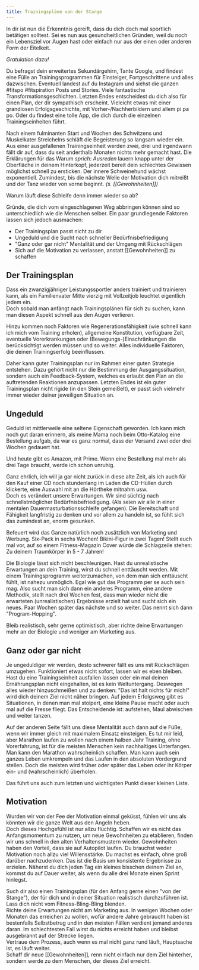 ```yaml
---
title: Trainingspläne von der Stange
---
```


In dir ist nun die Erkenntnis gereift, dass du dich  doch mal sportlich betätigen solltest.  Sei es nun aus gesundheitlichen Gründen, weil du noch ein Lebensziel vor Augen hast oder einfach nur aus der einen oder anderen Form der Eitelkeit.  

*Gratulation dazu!*

Du befragst dein erweitertes Sekundärgehirn, Tante Google, und findest eine Fülle an Trainingsprogrammen für Einsteiger, Fortgeschrittene und alles dazwischen.  Eventuell landest auf du Instagram und siehst die ganzen #fitspo #fitspiration Posts und Stories.  Viele fantastische Transformationsgeschichten.  Letzten Endes entscheidest du dich also für einen Plan, der dir sympathisch erscheint.  Vieleicht etwas mit einer grandiosen Erfolgsgeschichte, mit Vorher-/Nachherbildern und allem pi pa po.  Oder du findest eine tolle App, die dich durch die einzelnen Trainingseinheiten führt. 

Nach einem fulminanten Start und Wochen des Schwitzens und Muskelkater Streichelns schläft die Begeisterung so langsam wieder ein.  Aus einer ausgefallenen Trainingseinheit werden zwei, drei und irgendwann fällt dir auf, dass du seit anderthalb Monaten nichts mehr gemacht hast.  Die Erklärungen für das Warum *sprich: Ausreden* lauern knapp unter der Oberfläche in deinem Hinterkopf, jederzeit bereit dein schlechtes Gewissen möglichst schnell zu ersticken.  Der innere Schweinehund wächst exponentiell.  Zumindest, bis die nächste Welle der Motivation dich mitreißt und der Tanz wieder von vorne beginnt.  *(s. [[Gewohnheiten]])* 

Warum läuft diese Schleife denn immer wieder so ab?

Gründe, die dich vom eingeschlagenen Weg abbringen können sind so unterschiedlich wie die Menschen selber.  Ein paar grundlegende Faktoren lassen sich jedoch ausmachen: 

 + Der Trainingsplan passt nicht zu dir
 + Ungeduld und die Sucht nach schneller Bedürfnisbefriedigung
 + "Ganz oder gar nicht" Mentalität und der Umgang mit Rückschlägen
 + Sich auf die Motivation zu verlassen, anstatt [[Gewohnheiten]] zu schaffen

## Der Trainingsplan
Dass ein zwanzigjähriger Leistungssportler anders trainiert und trainieren kann, als ein  Familienvater Mitte vierzig mit Vollzeitjob leuchtet eigentlich jedem ein.  
Doch sobald man anfängt nach Trainingsplänen für sich zu suchen, kann man diesen Aspekt schnell aus den Augen verlieren.  

Hinzu kommen noch Faktoren wie Regenerationsfähigkeit (wie schnell kann ich mich vom Training erholen), allgemeine Konstitution, verfügbare Zeit, eventuelle Vorerkrankungen oder (Bewegungs-)Einschränkungen die berücksichtigt werden müssen und so weiter.
Alles individuelle Faktoren, die deinen Trainingserfolg beeinflussen.  

Daher kann guter Trainingsplan nur im Rahmen einer guten Strategie entstehen.  Dazu gehört nicht nur die Bestimmung der Ausgangssituation, sondern auch ein Feedback-System, welches es erlaubt den Plan an die auftretenden Reaktionen anzupassen.  Letzten Endes ist ein guter Trainingsplan nicht rigide (in den Stein gemeißelt), er passt sich vielmehr immer wieder deiner jeweiligen Situation an.  

## Ungeduld
Geduld ist mittlerweile eine seltene Eigenschaft geworden.  Ich kann mich noch gut daran erinnern, als meine Mama noch beim Otto-Katalog eine Bestellung aufgab, da war es ganz normal, dass der Versand zwei oder drei Wochen gedauert hat.   

Und heute gibt es Amazon, mit Prime.  Wenn eine Bestellung mal mehr als drei Tage braucht, werde ich schon unruhig.  

Ganz ehrlich, ich will ja gar nicht zurück in diese alte Zeit, als ich auch für den Kauf einer CD noch stundenlang im Laden die CD-Hüllen durch klickerte, eine Auswahl mit an die Hörtheke mitnahm usw.   
Doch es verändert unsere Erwartungen.   Wir sind süchtig nach schnellstmöglicher Bedürfnisbefriedigung.  (Als seien wir alle in einer mentalen Dauermasturbationsschleife gefangen).  Die Bereitschaft und Fähigkeit langfristig zu denken und vor allem zu handeln ist, so fühlt sich das zumindest an, enorm gesunken.  

Befeuert wird das Ganze natürlich noch zusätzlich von Marketing und Werbung.  Six-Pack in sechs Wochen!  Bikini-Figur in zwei Tagen!  Stellt euch mal vor, auf so einem Fitness-Magazin Cover würde die Schlagzeile stehen: Zu deinem Traumkörper in 5 - 7 Jahren!  

Die Biologie lässt sich nicht beschleunigen.  Hast du unrealistische Erwartungen an dein Training, wirst du schnell enttäuscht werden.  Mit einem Trainingsprogramm weiterzumachen, von dem man sich enttäuscht fühlt, ist nahezu unmöglich.  Egal wie gut das Programm per se auch sein mag.  Also sucht man sich dann ein anderes Programm, eine andere Methodik, stellt nach drei Wochen fest, dass man wieder nicht die erwarteten (unrealistischen) Ergebnisse erzielt hat und sucht sich ein neues.  Paar Wochen später das nächste und so weiter. Das nennt sich dann "Program-Hopping".   

Bleib realistisch, sehr gerne optimistisch, aber richte deine Erwartungen mehr an der Biologie und weniger am Marketing aus.  

## Ganz oder gar nicht
Je ungeduldiger wir werden, desto schwerer fällt es uns mit Rückschlägen umzugehen.  Funktioniert etwas nicht sofort, lassen wir es eben bleiben.
Hast du eine Trainingseinheit ausfallen lassen oder ein mal deinen Ernährungsplan nicht eingehalten, ist es kein Weltuntergang.  Deswegen alles wieder hinzuschmeißen und zu denken: "Das ist halt nichts für mich!" wird dich deinem Ziel nicht näher bringen.  Auf jedem Erfolgsweg gibt es Situationen, in denen man mal stolpert, eine kleine Pause macht oder auch mal auf die Fresse fliegt.  Das Entscheidende ist: aufstehen, Maul abwischen und weiter tanzen.  

Auf der anderen Seite fällt uns diese Mentalität auch dann auf die Füße, wenn wir immer gleich mit maximalem Einsatz einsteigen.  Es tut mir leid, aber Marathon laufen zu wollen nach einem halben Jahr Training, ohne Vorerfahrung, ist für die meisten Menschen kein nachhaltiges Unterfangen.  Man kann den Marathon wahrscheinlich schaffen.  Man kann auch sein ganzes Leben umkrempeln und das Laufen in den absoluten Vordergrund stellen.  Doch die meisten wird früher oder später das Leben oder ihr Körper ein- und (wahrscheinlich) überholen.  

Das führt uns auch zum letzten und wichtigsten Punkt dieser kleinen Liste.
 
## Motivation
Wurden wir von der Fee der Motivation einmal geküsst, fühlen wir uns als könnten wir die ganze Welt aus den Angeln heben.   
Doch dieses Hochgefühl ist nur allzu flüchtig.  Schaffen wir es nicht das Anfangsmomentum zu nutzen, um neue Gewohnheiten zu etablieren, finden wir uns schnell in den alten Verhaltensmustern wieder.  Gewohnheiten haben den Vorteil, dass sie auf Autopilot laufen.  Du brauchst weder Motivation noch allzu viel Willensstärke.  Du machst es einfach, ohne groß darüber nachzudenken.  Das ist die Basis um konsistente Ergebnisse zu erzielen.  Näherst du dich jeden Tag ein kleines bisschen deinem Ziel an, kommst du auf Dauer weiter, als wenn du alle drei Monate einen Sprint hinlegst.  


Such dir also einen Trainingsplan (für den Anfang gerne einen "von der Stange"), der für dich und in deiner Situation realistisch durchzuführen ist.  Lass dich nicht vom Fitness-Bling-Bling blenden.  
Richte deine Erwartungen nicht am Marketing aus.  In wenigen Wochen oder Monaten das erreichen zu wollen, wofür andere Jahre gebraucht haben ist bestenfalls Selbstbetrug und in den meisten Fällen verdient jemand anderes daran.  Im schlechtesten Fall wirst du nichts erreicht haben und bleibst ausgebrannt auf der Strecke liegen.     
Vertraue dem Prozess, auch wenn es mal nicht ganz rund läuft, Hauptsache ist, es läuft weiter.  
Schaff dir neue [[Gewohnheiten]], renn nicht einfach nur dem Ziel hinterher, sondern werde zu dem Menschen, der dieses Ziel erreicht.  

